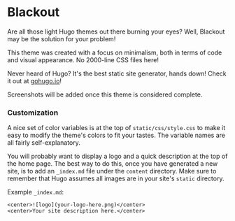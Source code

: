 # Blackout

Are all those light Hugo themes out there burning your eyes? Well, Blackout may be the solution for your problem!

This theme was created with a focus on minimalism, both in terms of code and visual appearance. No 2000-line CSS files here!

Never heard of Hugo? It's the best static site generator, hands down! Check it out at [gohugo.io](https://gohugo.io/)!

Screenshots will be added once this theme is considered complete.

### Customization

A nice set of color variables is at the top of `static/css/style.css` to make it easy to modify the theme's colors to fit your tastes. The variable names are all fairly self-explanatory.

You will probably want to display a logo and a quick description at the top of the home page. The best way to do this, once you have generated a new site, is to add an `_index.md` file under the `content` directory. Make sure to remember that Hugo assumes all images are in your site's `static` directory.

Example `_index.md`:
```
<center>![logo](your-logo-here.png)</center>
<center>Your site description here.</center>
```
